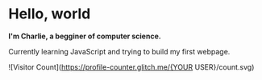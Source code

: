 # Hello, world

**I'm Charlie, a begginer of computer science.**

Currently learning JavaScript and trying to build my first webpage. 

![Visitor Count](https://profile-counter.glitch.me/{YOUR USER}/count.svg)

